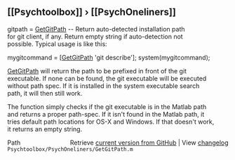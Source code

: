 ## [[Psychtoolbox]] &#8250; [[PsychOneliners]]

gitpath = [GetGitPath](GetGitPath) -- Return auto-detected installation path  
for git client, if any. Return empty string if auto-detection not  
possible. Typical usage is like this:  
  
mygitcommand = [[GetGitPath](GetGitPath) 'git describe']; system(mygitcommand);  
  
[GetGitPath](GetGitPath) will return the path to be prefixed in front of the git  
executable. If none can be found, the git executable will be executed  
without path spec. If it is installed in the system executable search  
path, it will then still work.  
  
The function simply checks if the git executable is in the Matlab path  
and returns a proper path-spec. If it isn't found in the Matlab path, it  
tries default path locations for OS-X and Windows. If that doesn't work,  
it returns an empty string.  




<div class="code_header" style="text-align:right;">
  <span style="float:left;">Path&nbsp;&nbsp;</span> <span class="counter">Retrieve <a href=
  "https://raw.github.com/Psychtoolbox-3/Psychtoolbox-3/beta/Psychtoolbox/PsychOneliners/GetGitPath.m">current version from GitHub</a> | View <a href=
  "https://github.com/Psychtoolbox-3/Psychtoolbox-3/commits/beta/Psychtoolbox/PsychOneliners/GetGitPath.m">changelog</a></span>
</div>
<div class="code">
  <code>Psychtoolbox/PsychOneliners/GetGitPath.m</code>
</div>

